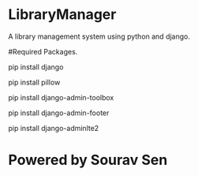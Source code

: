 # LibraryManager
A library management system using python and django.

#Required Packages.

pip install django

pip install pillow

pip install django-admin-toolbox

pip install django-admin-footer

pip install django-adminlte2

# Powered by Sourav Sen